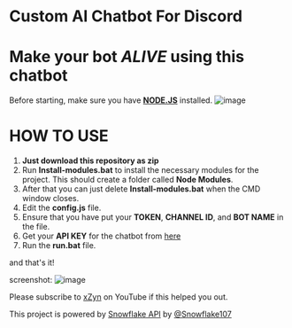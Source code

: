 # Custom AI Chatbot For Discord
# Make your bot *ALIVE* using this chatbot

Before starting, make sure you have **[NODE.JS](https://www.nodejs.org/en)** installed.
![image](https://user-images.githubusercontent.com/49114258/113098549-3de0a380-9216-11eb-97f4-d44fa7b65ef3.png)

# HOW TO USE
1. **Just download this repository as zip**
2. Run **Install-modules.bat** to install the necessary modules for the project. This should create a folder called **Node Modules**.
3. After that you can just delete **Install-modules.bat** when the CMD window closes.
4. Edit the **config.js** file.
5. Ensure that you have put your **TOKEN**, **CHANNEL ID**, and **BOT NAME** in the file.
6. Get your **API KEY** for the chatbot from [here](https://api.snowflakedev.xyz/)
7. Run the **run.bat** file.

and that's it!

screenshot:
![image](https://user-images.githubusercontent.com/49114258/113037195-c4fc3000-91b2-11eb-823b-d54fef199871.png)


Please subscribe to [xZyn](https://www.youtube.com/xzynn?sub_confirmation=1) on YouTube if this helped you out.

This project is powered by [Snowflake API](https://api.snowflakedev.xyz/) by [@Snowflake107](https://github.com/Snowflake107)
